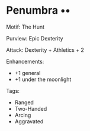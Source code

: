 # Penumbra ••

Motif: The Hunt

Purview: Epic Dexterity

Attack: Dexterity + Athletics + 2

Enhancements:
- +1 general
- +1 under the moonlight

Tags:
- Ranged
- Two-Handed
- Arcing
- Aggravated
